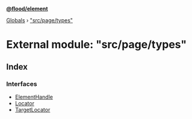 **[@flood/element](../README.md)**

[Globals](../globals.md) › ["src/page/types"](_src_page_types_.md)

# External module: "src/page/types"

## Index

### Interfaces

* [ElementHandle](../interfaces/_src_page_types_.elementhandle.md)
* [Locator](../interfaces/_src_page_types_.locator.md)
* [TargetLocator](../interfaces/_src_page_types_.targetlocator.md)